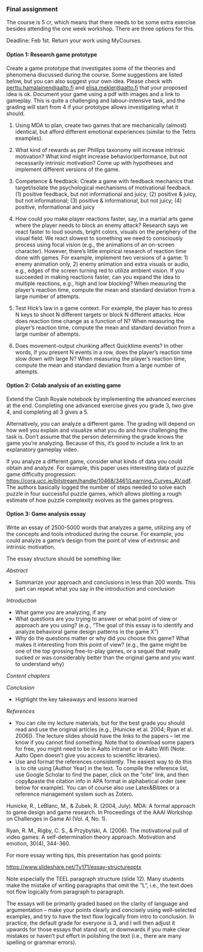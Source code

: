 ### Final assignment

The course is 5 cr, which means that there needs to be some extra exercise besides attending the one week workshop. There are three options for this.

Deadline: Feb 1st. Return your work using MyCourses.


#### Option 1: Research game prototype
Create a game prototype that investigates some of the theories and phenomena discussed during the course. Some suggestions are listed below, but you can also suggest your own idea. Please check with perttu.hamalainen@aalto.fi and elisa.mekler@aalto.fi that your proposed idea is ok. Document your game using a pdf with images and a link to gameplay. This is quite a challenging and labour-intensive task, and the grading will start from 4 if your prototype allows investigating what it should.

1) Using MDA to plan, create two games that are mechanically (almost) identical, but afford different emotional experiences (similar to the Tetris examples).

2) What kind of rewards as per Phillips taxonomy will increase intrinsic motivation? What kind might increase behavior/performance, but not necessarily intrinsic motivation? Come up with hypotheses and implement different versions of the game.

3) Competence & feedback: Create a game with feedback mechanics that target/isolate the psychological mechanisms of motivational feedback. (1) positive feedback, but not informational and juicy; (2) positive & juicy, but not informational; (3) positive & informational, but not juicy; (4) positive, informational and juicy

4) How could you make player reactions faster, say, in a martial arts game where the player needs to block an enemy attack? Research says we react faster to loud sounds, bright colors, visuals on the periphery of the visual field. We react slowest to something we need to consciously process using focal vision (e.g., the animations of an on-screen character). However, there’s little empirical research of reaction time done with games. For example, implement two versions of a game: 1) enemy animation only, 2) enemy animation and extra visuals or audio, e.g., edges of the screen turning red to utilize ambient vision. If you succeeded in making reactions faster, can you expand the idea to multiple reactions, e.g., high and low blocking? When measuring the player’s reaction time, compute the mean and standard deviation from a large number of attempts.

5) Test Hick’s law in a game context. For example, the player has to press N keys to shoot N different targets or block N different attacks. How does reaction time change as a function of N? When measuring the player’s reaction time, compute the mean and standard deviation from a large number of attempts.

6) Does movement-output chunking affect Quicktime events? In other words, if you present N events in a row, does the player’s reaction time slow down with large N? When measuring the player’s reaction time, compute the mean and standard deviation from a large number of attempts.


#### Option 2: Colab analysis of an existing game

Extend the Clash Royale notebook by implementing the advanced exercises at the end. Completing one advanced exercise gives you grade 3, two give 4, and completing all 3 gives a 5.

Alternatively, you can analyze a different game. The grading will depend on how well you explain and visualize what you do and how challenging the task is. Don’t assume that the person determining the grade knows the game you’re analyzing. Because of this, it’s good to include a link to an explanatory gameplay video.

If you analyze a different game, consider what kinds of data you could obtain and analyze. For example, this paper uses interesting data of puzzle game difficulty progression: https://cora.ucc.ie/bitstream/handle/10468/3461/Learning_Curves_AV.pdf. The authors basically logged the number of steps needed to solve each puzzle in four successful puzzle games, which allows plotting a rough estimate of how puzzle complexity evolves as the games progress.




#### Option 3: Game analysis essay

Write an essay of 2500-5000 words that analyzes a game, utilizing any of the concepts and tools introduced during the course. For example, you could analyze a game’s design from the point of view of extrinsic and intrinsic motivation.


The essay structure should be something like:

*Abstract*
-	Summarize your approach and conclusions in less than 200 words. This part can repeat what you say in the introduction and conclusion

*Introduction*
-	What game you are analyzing, if any
-	What questions are you trying to answer or what point of view or approach are you using? (e.g., “The goal of this essay is to identify and analyze behavioral game design patterns in the game X”)
-	Why do the questions matter or why did you choose this game? What makes it interesting from this point of view? (e.g., the game might be one of the top grossing free-to-play games, or a sequel that really sucked or was considerably better than the original game and you want to understand why)

*Content chapters*

*Conclusion*
-	Highlight the key takeaways and lessons learned

*References*
-	You can cite my lecture materials, but for the best grade you should read and use the original articles (e.g., [Hunicke et al. 2004; Ryan et al. 2006]). The lecture slides should have the links to the papers – let me know if you cannot find something. Note that to download some papers for free, you might need to be in Aalto intranet or in Aalto Wifi (Note: Aalto Open doesn’t give you access to scientific libraries).
-	Use and format the references consistently. The easiest way to do this is to cite using [Author Year] in the text. To compile the reference list, use Google Scholar to find the paper, click on the “cite” link, and then copy&paste the citation info in APA format in alphabetical order (see below for example). You can of course also use Latex&Bibtex or a reference management system such as Zotero.

Hunicke, R., LeBlanc, M., & Zubek, R. (2004, July). MDA: A formal approach to game design and game research. In Proceedings of the AAAI Workshop on Challenges in Game AI (Vol. 4, No. 1).

Ryan, R. M., Rigby, C. S., & Przybylski, A. (2006). The motivational pull of video games: A self-determination theory approach. Motivation and emotion, 30(4), 344-360.


For more essay writing tips, this presentation has good points:

https://www.slideshare.net/Ty171/essay-structurepptx

Note especially the TEEL paragraph structure (slide 12). Many students make the mistake of writing paragraphs that omit the “L”, i.e., the text does not flow logically from paragraph to paragraph.


The essays will be primarily graded based on the clarity of language and argumentation – make your points clearly and concisely using well-selected examples, and try to have the text flow logically from intro to conclusion. In practice, the default grade for everyone is 3, and I will then adjust it upwards for those essays that stand out, or downwards if you make clear mistakes or haven’t put effort in polishing the text (i.e., there are many spelling or grammar errors).
